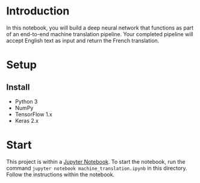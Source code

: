 # Introduction
In this notebook, you will build a deep neural network that functions as part of an end-to-end machine translation pipeline. Your completed pipeline will accept English text as input and return the French translation.

# Setup
## Install
- Python 3
- NumPy
- TensorFlow 1.x
- Keras 2.x

# Start
This project is within a [Jupyter Notebook](http://jupyter.org/).  To start the notebook, run the command `jupyter notebook machine_translation.ipynb` in this directory.
Follow the instructions within the notebook.

